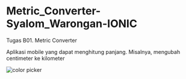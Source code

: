 # Metric_Converter-Syalom_Warongan-IONIC
Tugas B01. Metric Converter

Aplikasi mobile yang dapat menghitung panjang. Misalnya, mengubah centimeter ke kilometer

![color picker]([https://www.google.com/url?sa=i&url=https%3A%2F%2Fwww.printmag.com%2Fdesign-news%2Fsomeone-just-bought-a-gif-for-half-a-million-dollars%2F&psig=AOvVaw2FVRrZkLGWE8TPa5yNP0Fa&ust=1696514860560000&source=images&cd=vfe&opi=89978449&ved=0CBEQjRxqFwoTCMjittLJ3IEDFQAAAAAdAAAAABAD](https://i0.wp.com/www.printmag.com/wp-content/uploads/2021/02/4cbe8d_f1ed2800a49649848102c68fc5a66e53mv2.gif?fit=476%2C280&ssl=1)https://i0.wp.com/www.printmag.com/wp-content/uploads/2021/02/4cbe8d_f1ed2800a49649848102c68fc5a66e53mv2.gif?fit=476%2C280&ssl=1)
